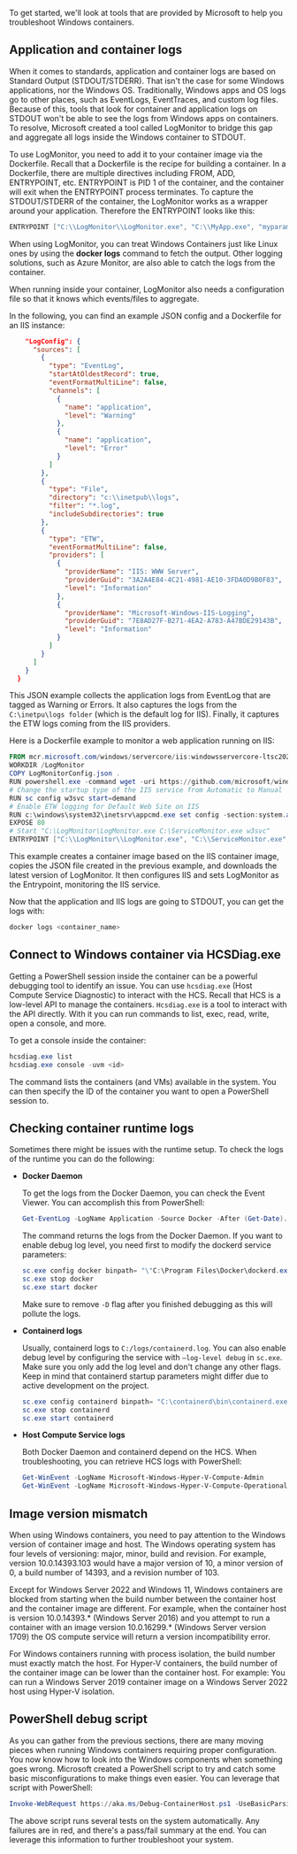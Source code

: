 ﻿To get started, we'll look at tools that are provided by Microsoft to help you troubleshoot Windows containers.

## Application and container logs

When it comes to standards, application and container logs are based on Standard Output (STDOUT/STDERR). That isn't the case for some Windows applications, nor the Windows OS. Traditionally, Windows apps and OS logs go to other places, such as EventLogs, EventTraces, and custom log files. Because of this, tools that look for container and application logs on STDOUT won't be able to see the logs from Windows apps on containers. To resolve, Microsoft created a tool called LogMonitor to bridge this gap and aggregate all logs inside the Windows container to STDOUT.

To use LogMonitor, you need to add it to your container image via the Dockerfile. Recall that a Dockerfile is the recipe for building a container. In a Dockerfile, there are multiple directives including FROM, ADD, ENTRYPOINT, etc. ENTRYPOINT is PID 1 of the container, and the container will exit when the ENTRYPOINT process terminates. To capture the STDOUT/STDERR of the container, the LogMonitor works as a wrapper around your application. Therefore the ENTRYPOINT looks like this:

```powershell
ENTRYPOINT ["C:\\LogMonitor\\LogMonitor.exe", "C:\\MyApp.exe", "myparameter"]
```

When using LogMonitor, you can treat Windows Containers just like Linux ones by using the **docker logs** command to fetch the output. Other logging solutions, such as Azure Monitor, are also able to catch the logs from the container.

When running inside your container, LogMonitor also needs a configuration file so that it knows which events/files to aggregate.

In the following, you can find an example JSON config and a Dockerfile for an IIS instance:

```json
    "LogConfig": {
      "sources": [
        {
          "type": "EventLog",
          "startAtOldestRecord": true,
          "eventFormatMultiLine": false,
          "channels": [
            {
              "name": "application",
              "level": "Warning"
            },
            {
              "name": "application",
              "level": "Error"
            }
          ]
        },
        {
          "type": "File",
          "directory": "c:\\inetpub\\logs",
          "filter": "*.log",
          "includeSubdirectories": true
        },
        {
          "type": "ETW",
          "eventFormatMultiLine": false,
          "providers": [
            {
              "providerName": "IIS: WWW Server",
              "providerGuid": "3A2A4E84-4C21-4981-AE10-3FDA0D9B0F83",
              "level": "Information"
            },
            {
              "providerName": "Microsoft-Windows-IIS-Logging",
              "providerGuid": "7E8AD27F-B271-4EA2-A783-A47BDE29143B",
              "level": "Information"
            }
          ]
        }
      ]
    }
  }
```

This JSON example collects the application logs from EventLog that are tagged as Warning or Errors. It also captures the logs from the `C:\inetpu\logs folder` (which is the default log for IIS). Finally, it captures the ETW logs coming from the IIS providers.

Here is a Dockerfile example to monitor a web application running on IIS:

```powershell
FROM mcr.microsoft.com/windows/servercore/iis:windowsservercore-ltsc2022
WORKDIR /LogMonitor
COPY LogMonitorConfig.json .
RUN powershell.exe -command wget -uri https://github.com/microsoft/windows-container-tools/releases/download/v1.1/LogMonitor.exe -outfile LogMonitor.exe
# Change the startup type of the IIS service from Automatic to Manual
RUN sc config w3svc start=demand
# Enable ETW logging for Default Web Site on IIS
RUN c:\windows\system32\inetsrv\appcmd.exe set config -section:system.applicationHost/sites /"[name='Default Web Site'].logFile.logTargetW3C:"File,ETW"" /commit:apphost
EXPOSE 80
# Start "C:\LogMonitor\LogMonitor.exe C:\ServiceMonitor.exe w3svc"
ENTRYPOINT ["C:\\LogMonitor\\LogMonitor.exe", "C:\\ServiceMonitor.exe", "w3svc"]
```

This example creates a container image based on the IIS container image, copies the JSON file created in the previous example, and downloads the latest version of LogMonitor. It then configures IIS and sets LogMonitor as the Entrypoint, monitoring the IIS service.

Now that the application and IIS logs are going to STDOUT, you can get the logs with:

```bash
docker logs <container_name>
```

## Connect to Windows container via HCSDiag.exe

Getting a PowerShell session inside the container can be a powerful debugging tool to identify an issue. You can use `hcsdiag.exe` (Host Compute Service Diagnostic) to interact with the HCS. Recall that HCS is a low-level API to manage the containers. `Hcsdiag.exe` is a tool to interact with the API directly. With it you can run commands to list, exec, read, write, open a console, and more.

To get a console inside the container:

```powershell
hcsdiag.exe list
hcsdiag.exe console -uvm <id>
```

The command lists the containers (and VMs) available in the system. You can then specify the ID of the container you want to open a PowerShell session to.

## Checking container runtime logs

Sometimes there might be issues with the runtime setup. To check the logs of the runtime you can do the following:

- **Docker Daemon**

   To get the logs from the Docker Daemon, you can check the Event Viewer. You can accomplish this from PowerShell:

   ```powershell
   Get-EventLog -LogName Application -Source Docker -After (Get-Date).AddMinutes(-5) | Sort-Object Time
   ```

   The command returns the logs from the Docker Daemon. If you want to enable debug log level, you need first to modify the dockerd service parameters:

   ```powershell
   sc.exe config docker binpath= "\"C:\Program Files\Docker\dockerd.exe\" --run-service -D"
   sc.exe stop docker
   sc.exe start docker
   ```

   Make sure to remove `-D` flag after you finished debugging as this will pollute the logs.

- **Containerd logs**

   Usually, containerd logs to `C:/logs/containerd.log`. You can also enable debug level by configuring the service with `–log-level debug` in `sc.exe`. Make sure you only add the log level and don't change any other flags. Keep in mind that containerd startup parameters might differ due to active development on the project.

   ```powershell
   sc.exe config containerd binpath= "C:\containerd\bin\containerd.exe --log-level=debug --log-file=C:/logs/containerd.log"
   sc.exe stop containerd
   sc.exe start containerd
   ```

- **Host Compute Service logs**

   Both Docker Daemon and containerd depend on the HCS. When troubleshooting, you can retrieve HCS logs with PowerShell:

   ```powershell
   Get-WinEvent -LogName Microsoft-Windows-Hyper-V-Compute-Admin
   Get-WinEvent -LogName Microsoft-Windows-Hyper-V-Compute-Operational
   ```

## Image version mismatch

When using Windows containers, you need to pay attention to the Windows version of container image and host. The Windows operating system has four levels of versioning: major, minor, build and revision. For example, version 10.0.14393.103 would have a major version of 10, a minor version of 0, a build number of 14393, and a revision number of 103.

Except for Windows Server 2022 and Windows 11, Windows containers are blocked from starting when the build number between the container host and the container image are different. For example, when the container host is version 10.0.14393.\* (Windows Server 2016) and you attempt to run a container with an image version 10.0.16299.\* (Windows Server version 1709) the OS compute service will return a version incompatibility error.

For Windows containers running with process isolation, the build number must exactly match the host. For Hyper-V containers, the build number of the container image can be lower than the container host. For example: You can run a Windows Server 2019 container image on a Windows Server 2022 host using Hyper-V isolation.

## PowerShell debug script

As you can gather from the previous sections, there are many moving pieces when running Windows containers requiring proper configuration. You now know how to look into the Windows components when something goes wrong. Microsoft created a PowerShell script to try and catch some basic misconfigurations to make things even easier. You can leverage that script with PowerShell:

```powershell
Invoke-WebRequest https://aka.ms/Debug-ContainerHost.ps1 -UseBasicParsing | Invoke-Expression
```

The above script runs several tests on the system automatically. Any failures are in red, and there's a pass/fail summary at the end. You can leverage this information to further troubleshoot your system.
